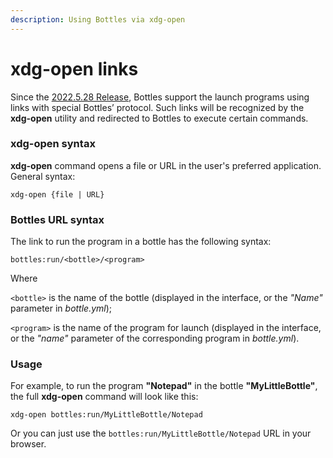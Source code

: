 ```yaml
---
description: Using Bottles via xdg-open
---
```


# xdg-open links

Since the [2022.5.28 Release](https://usebottles.com/blog/release-2022.5.28/), Bottles support the launch programs using links with special Bottles’ protocol. Such links will be recognized by the **xdg-open** utility and redirected to Bottles to execute certain commands.

### xdg-open syntax

**xdg-open** command opens a file or URL in the user's preferred application. General syntax:

`xdg-open {file | URL}`

### Bottles URL syntax

The link to run the program in a bottle has the following syntax:

`bottles:run/<bottle>/<program>`

Where

`<bottle>` is the name of the bottle (displayed in the interface, or the _"Name"_ parameter in _bottle.yml_);

`<program>` is the name of the program for launch (displayed in the interface, or the _"name"_ parameter of the corresponding program in _bottle.yml_).

### Usage

For example, to run the program **"Notepad"** in the bottle **"MyLittleBottle"**, the full **xdg-open** command will look like this:

`xdg-open bottles:run/MyLittleBottle/Notepad`

Or you can just use the `bottles:run/MyLittleBottle/Notepad` URL in your browser.